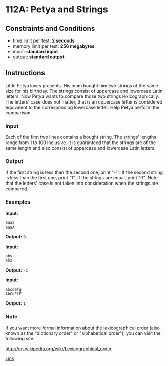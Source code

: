 # 112A: Petya and Strings

## Constraints and Conditions

- time limit per test: **2 seconds**
- memory limit per test: **256 megabytes**
- input: **standard input**
- output: **standard output**

## Instructions

Little Petya loves presents. His mum bought him two strings of the same size for his birthday. The strings consist of uppercase and lowercase Latin letters. Now Petya wants to compare those two strings lexicographically. The letters' case does not matter, that is an uppercase letter is considered equivalent to the corresponding lowercase letter. Help Petya perform the comparison.

### Input

Each of the first two lines contains a bought string. The strings' lengths range from 1 to 100 inclusive. It is guaranteed that the strings are of the same length and also consist of uppercase and lowercase Latin letters.

### Output

If the first string is less than the second one, print "-1". If the second string is less than the first one, print "1". If the strings are equal, print "0". Note that the letters' case is not taken into consideration when the strings are compared.

### Examples

**Input:**

```
aaaa
aaaA
```

**Output:**
`0`

**Input:**

```
abs
Abz
```

**Output:**
`-1`

**Input:**

```
abcdefg
AbCdEfF
```

**Output:**
`1`

### Note

If you want more formal information about the lexicographical order (also known as the "dictionary order" or "alphabetical order"), you can visit the following site:

http://en.wikipedia.org/wiki/Lexicographical_order

[Link](https://codeforces.com/problemset/problem/112/A)
